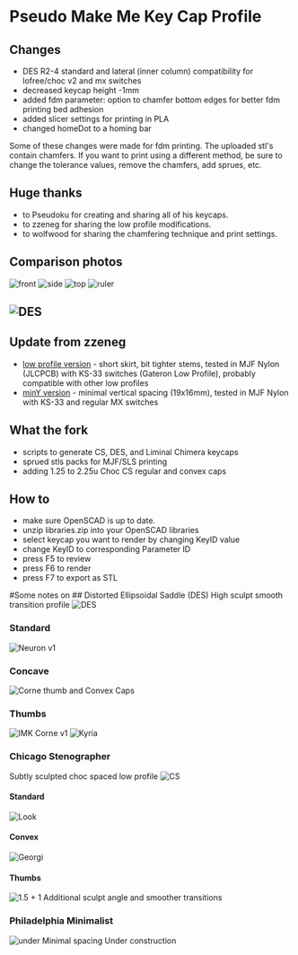 # Pseudo Make Me Key Cap Profile

## Changes
* DES R2-4 standard and lateral (inner column) compatibility for lofree/choc v2 and mx switches
* decreased keycap height -1mm
* added fdm parameter: option to chamfer bottom edges for better fdm printing bed adhesion
* added slicer settings for printing in PLA
* changed homeDot to a homing bar

Some of these changes were made for fdm printing. The uploaded stl's contain chamfers. If you want to print using a different method, be sure to change the tolerance values, remove the chamfers, add sprues, etc. 

## Huge thanks
* to Pseudoku for creating and sharing all of his keycaps.
* to zzeneg for sharing the low profile modifications.
* to wolfwood for sharing the chamfering technique and print settings.

## Comparison photos
![front](https://raw.githubusercontent.com/pseudoku/PseudoMakeMeKeyCapProfiles/master/Photo/comparison_front.png)
![side](https://raw.githubusercontent.com/pseudoku/PseudoMakeMeKeyCapProfiles/master/Photo/comparison_side.png)
![top](https://raw.githubusercontent.com/pseudoku/PseudoMakeMeKeyCapProfiles/master/Photo/comparison_top.png)
![ruler](https://raw.githubusercontent.com/pseudoku/PseudoMakeMeKeyCapProfiles/master/Photo/comparison_ruler.png)

![DES](https://raw.githubusercontent.com/pseudoku/PseudoMakeMeKeyCapProfiles/master/Photo/R1-R5.png)
---

## Update from zzeneg
* [low profile version](https://github.com/zzeneg/PseudoMakeMeKeyCapProfiles/tree/master/stl/MX/lowprofile) - short skirt, bit tighter stems, tested in MJF Nylon (JLCPCB) with KS-33 switches (Gateron Low Profile), probably compatible with other low profiles
* [minY version](https://github.com/zzeneg/PseudoMakeMeKeyCapProfiles/tree/minY/stl/MX/lowprofile/minY) - minimal vertical spacing (19x16mm), tested in MJF Nylon with KS-33 and regular MX switches

## What the fork

* scripts to generate CS, DES, and Liminal Chimera keycaps
* sprued stls packs for MJF/SLS printing
* adding 1.25 to 2.25u Choc CS regular and convex caps

## How to
* make sure OpenSCAD is up to date.
* unzip libraries.zip into your OpenSCAD libraries
* select keycap you want to render by changing KeyID value
* change KeyID to corresponding Parameter ID
* press F5 to review
* press F6 to render
* press F7 to export as STL

#Some notes on ## Distorted Ellipsoidal Saddle (DES) High sculpt smooth transition profile
![DES](https://raw.githubusercontent.com/pseudoku/PseudoMakeMeKeyCapProfiles/master/Photo/R1-R5.png)
### Standard
![Neuron v1](https://raw.githubusercontent.com/pseudoku/PseudoMakeMeKeyCapProfiles/master/Photo/DES_cast.jpg)

### Concave
![Corne thumb and Convex Caps](https://raw.githubusercontent.com/pseudoku/PseudoMakeMeKeyCapProfiles/master/Photo/Convex.jpg)

### Thumbs
![IMK Corne v1](https://raw.githubusercontent.com/pseudoku/PseudoMakeMeKeyCapProfiles/master/Photo/DES_corne.jpg)
![Kyria](https://raw.githubusercontent.com/pseudoku/PseudoMakeMeKeyCapProfiles/master/Photo/DES_kyria.png)

### Chicago Stenographer
Subtly sculpted choc spaced low profile
![CS](https://raw.githubusercontent.com/pseudoku/PseudoMakeMeKeyCapProfiles/master/Photo/CS.png)
#### Standard
![Look](https://raw.githubusercontent.com/pseudoku/PseudoMakeMeKeyCapProfiles/master/Photo/CS_gergo.jpg)

#### Convex
![Georgi](https://raw.githubusercontent.com/pseudoku/PseudoMakeMeKeyCapProfiles/master/Photo/CS_convex.jpg)
#### Thumbs
![1.5 + 1](https://raw.githubusercontent.com/pseudoku/PseudoMakeMeKeyCapProfiles/master/Photo/CS_Thumb.png)
Additional sculpt angle and smoother transitions

### Philadelphia Minimalist
![under](https://raw.githubusercontent.com/pseudoku/PseudoMakeMeKeyCapProfiles/master/Photo/Philadelphia_Minimalist.png)
Minimal spacing
Under construction
